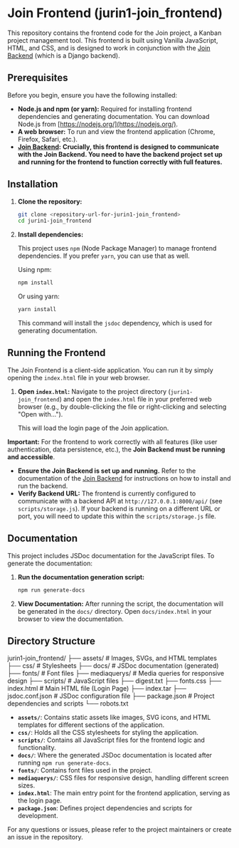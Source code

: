 # Join Frontend (jurin1-join_frontend)

This repository contains the frontend code for the Join project, a Kanban project management tool. This frontend is built using Vanilla JavaScript, HTML, and CSS, and is designed to work in conjunction with the [Join Backend](link-to-join_backend_repository-if-available) (which is a Django backend).

## Prerequisites

Before you begin, ensure you have the following installed:

*   **Node.js and npm (or yarn):**  Required for installing frontend dependencies and generating documentation. You can download Node.js from [https://nodejs.org/](https://nodejs.org/).
*   **A web browser:**  To run and view the frontend application (Chrome, Firefox, Safari, etc.).
*   **[Join Backend](https://github.com/jurin1/join_backend):**  **Crucially, this frontend is designed to communicate with the Join Backend. You need to have the backend project set up and running for the frontend to function correctly with full features.**

## Installation

1.  **Clone the repository:**

    ```bash
    git clone <repository-url-for-jurin1-join_frontend>
    cd jurin1-join_frontend
    ```

2.  **Install dependencies:**

    This project uses `npm` (Node Package Manager) to manage frontend dependencies. If you prefer `yarn`, you can use that as well.

    Using npm:

    ```bash
    npm install
    ```

    Or using yarn:

    ```bash
    yarn install
    ```
    This command will install the `jsdoc` dependency, which is used for generating documentation.

## Running the Frontend

The Join Frontend is a client-side application. You can run it by simply opening the `index.html` file in your web browser.

1.  **Open `index.html`:** Navigate to the project directory (`jurin1-join_frontend`) and open the `index.html` file in your preferred web browser (e.g., by double-clicking the file or right-clicking and selecting "Open with...").

    This will load the login page of the Join application.

**Important:** For the frontend to work correctly with all features (like user authentication, data persistence, etc.), the **Join Backend must be running and accessible**.

*   **Ensure the Join Backend is set up and running.**  Refer to the documentation of the [Join Backend](link-to-join_backend_repository-if-available) for instructions on how to install and run the backend.
*   **Verify Backend URL:** The frontend is currently configured to communicate with a backend API at `http://127.0.0.1:8000/api/` (see `scripts/storage.js`). If your backend is running on a different URL or port, you will need to update this within the `scripts/storage.js` file.

## Documentation

This project includes JSDoc documentation for the JavaScript files. To generate the documentation:

1.  **Run the documentation generation script:**

    ```bash
    npm run generate-docs
    ```

2.  **View Documentation:** After running the script, the documentation will be generated in the `docs/` directory. Open `docs/index.html` in your browser to view the documentation.

## Directory Structure
jurin1-join_frontend/
├── assets/ # Images, SVGs, and HTML templates
├── css/ # Stylesheets
├── docs/ # JSDoc documentation (generated)
├── fonts/ # Font files
├── mediaquerys/ # Media queries for responsive design
├── scripts/ # JavaScript files
├── digest.txt
├── fonts.css
├── index.html # Main HTML file (Login Page)
├── index.tar
├── jsdoc.conf.json # JSDoc configuration file
├── package.json # Project dependencies and scripts
└── robots.txt


*   **`assets/`**: Contains static assets like images, SVG icons, and HTML templates for different sections of the application.
*   **`css/`**: Holds all the CSS stylesheets for styling the application.
*   **`scripts/`**: Contains all JavaScript files for the frontend logic and functionality.
*   **`docs/`**:  Where the generated JSDoc documentation is located after running `npm run generate-docs`.
*   **`fonts/`**: Contains font files used in the project.
*   **`mediaquerys/`**:  CSS files for responsive design, handling different screen sizes.
*   **`index.html`**: The main entry point for the frontend application, serving as the login page.
*   **`package.json`**:  Defines project dependencies and scripts for development.


For any questions or issues, please refer to the project maintainers or create an issue in the repository.
